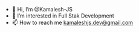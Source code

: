 - 👋 Hi, I’m @Kamalesh-JS
- 👀 I’m interested in Full Stak Development
- 📫 How to reach me kamaleshjs.dev@gmail.com


<!---
Kamalesh-JS/Kamalesh-JS is a ✨ special ✨ repository because its `README.md` (this file) appears on your GitHub profile.
You can click the Preview link to take a look at your changes.
--->
